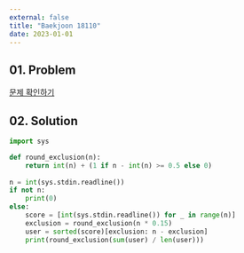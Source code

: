 ```yaml
---
external: false
title: "Baekjoon 18110"
date: 2023-01-01
---
```


## 01. Problem

[문제 확인하기](https://www.acmicpc.net/problem/18110)

## 02. Solution

```Python
import sys

def round_exclusion(n):
    return int(n) + (1 if n - int(n) >= 0.5 else 0)
 
n = int(sys.stdin.readline())
if not n:
    print(0)
else:
    score = [int(sys.stdin.readline()) for _ in range(n)]
    exclusion = round_exclusion(n * 0.15)
    user = sorted(score)[exclusion: n - exclusion]
    print(round_exclusion(sum(user) / len(user)))
```
